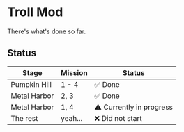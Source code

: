 # Troll Mod

There's what's done so far.

## Status

| Stage            | Mission    | Status                                      |
|------------------|------------|---------------------------------------------|
| Pumpkin Hill     | 1 - 4      | ✅ Done                                    |
| Metal Harbor     | 2, 3       | ✅ Done                                    |
| Metal Harbor     | 1, 4       | ⚠️ Currently in progress                   |
| The rest         | yeah...    | ❌ Did not start                           |
